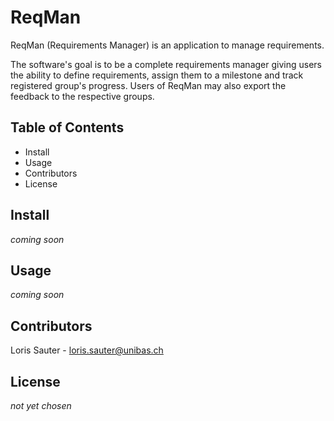 # ReqMan

ReqMan (Requirements Manager) is an application to manage requirements.

The software's goal is to be a complete requirements manager giving users 
the ability to define requirements, assign them to a milestone and track
registered group's progress. Users of ReqMan may also export the feedback
to the respective groups.


## Table of Contents

 - Install
 - Usage
 - Contributors
 - License

## Install

*coming soon*

## Usage

*coming soon*

## Contributors

Loris Sauter - loris.sauter@unibas.ch

## License

*not yet chosen*